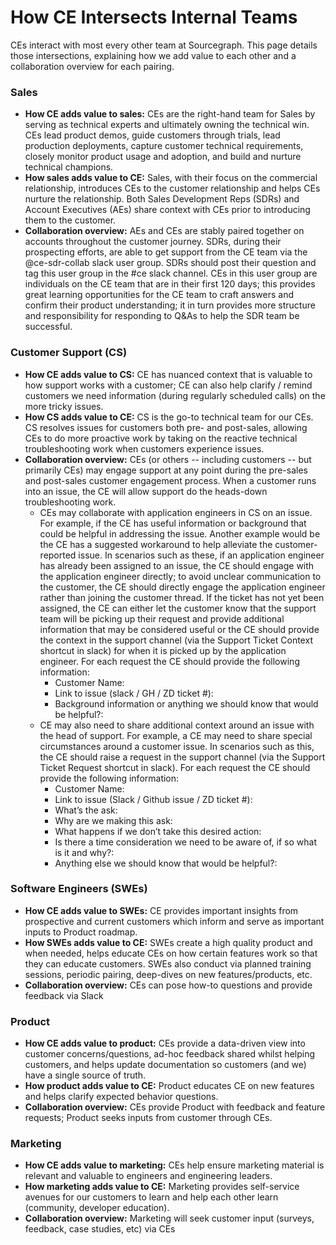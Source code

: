 # How CE Intersects Internal Teams

CEs interact with most every other team at Sourcegraph. This page details those intersections, explaining how we add value to each other and a collaboration overview for each pairing.

### Sales

- **How CE adds value to sales:** CEs are the right-hand team for Sales by serving as technical experts and ultimately owning the technical win. CEs lead product demos, guide customers through trials, lead production deployments, capture customer technical requirements, closely monitor product usage and adoption, and build and nurture technical champions.
- **How sales adds value to CE:** Sales, with their focus on the commercial relationship, introduces CEs to the customer relationship and helps CEs nurture the relationship. Both Sales Development Reps (SDRs) and Account Executives (AEs) share context with CEs prior to introducing them to the customer.
- **Collaboration overview:** AEs and CEs are stably paired together on accounts throughout the customer journey. SDRs, during their prospecting efforts, are able to get support from the CE team via the @ce-sdr-collab slack user group. SDRs should post their question and tag this user group in the #ce slack channel. CEs in this user group are individuals on the CE team that are in their first 120 days; this provides great learning opportunities for the CE team to craft answers and confirm their product understanding; it in turn provides more structure and responsibility for responding to Q&As to help the SDR team be successful.

### Customer Support (CS)

- **How CE adds value to CS:** CE has nuanced context that is valuable to how support works with a customer; CE can also help clarify / remind customers we need information (during regularly scheduled calls) on the more tricky issues.
- **How CS adds value to CE:** CS is the go-to technical team for our CEs. CS resolves issues for customers both pre- and post-sales, allowing CEs to do more proactive work by taking on the reactive technical troubleshooting work when customers experience issues.
- **Collaboration overview:** CEs (or others -- including customers -- but primarily CEs) may engage support at any point during the pre-sales and post-sales customer engagement process. When a customer runs into an issue, the CE will allow support do the heads-down troubleshooting work.
  - CEs may collaborate with application engineers in CS on an issue. For example, if the CE has useful information or background that could be helpful in addressing the issue. Another example would be the CE has a suggested workaround to help alleviate the customer-reported issue. In scenarios such as these, if an application engineer has already been assigned to an issue, the CE should engage with the application engineer directly; to avoid unclear communication to the customer, the CE should directly engage the application engineer rather than joining the customer thread. If the ticket has not yet been assigned, the CE can either let the customer know that the support team will be picking up their request and provide additional information that may be considered useful or the CE should provide the context in the support channel (via the Support Ticket Context shortcut in slack) for when it is picked up by the application engineer. For each request the CE should provide the following information:
    - Customer Name:
    - Link to issue (slack / GH / ZD ticket #):
    - Background information or anything we should know that would be helpful?:
  - CE may also need to share additional context around an issue with the head of support. For example, a CE may need to share special circumstances around a customer issue. In scenarios such as this, the CE should raise a request in the support channel (via the Support Ticket Request shortcut in slack). For each request the CE should provide the following information:
    - Customer Name:
    - Link to issue (Slack / Github issue / ZD ticket #):
    - What’s the ask:
    - Why are we making this ask:
    - What happens if we don’t take this desired action:
    - Is there a time consideration we need to be aware of, if so what is it and why?:
    - Anything else we should know that would be helpful?:

### Software Engineers (SWEs)

- **How CE adds value to SWEs:** CE provides important insights from prospective and current customers which inform and serve as important inputs to Product roadmap.
- **How SWEs adds value to CE:** SWEs create a high quality product and when needed, helps educate CEs on how certain features work so that they can educate customers. SWEs also conduct via planned training sessions, periodic pairing, deep-dives on new features/products, etc.
- **Collaboration overview:** CEs can pose how-to questions and provide feedback via Slack

### Product

- **How CE adds value to product:** CEs provide a data-driven view into customer concerns/questions, ad-hoc feedback shared whilst helping customers, and helps update documentation so customers (and we) have a single source of truth.
- **How product adds value to CE:** Product educates CE on new features and helps clarify expected behavior questions.
- **Collaboration overview:** CEs provide Product with feedback and feature requests; Product seeks inputs from customer through CEs.

### Marketing

- **How CE adds value to marketing:** CEs help ensure marketing material is relevant and valuable to engineers and engineering leaders.
- **How marketing adds value to CE:** Marketing provides self-service avenues for our customers to learn and help each other learn (community, developer education).
- **Collaboration overview:** Marketing will seek customer input (surveys, feedback, case studies, etc) via CEs

